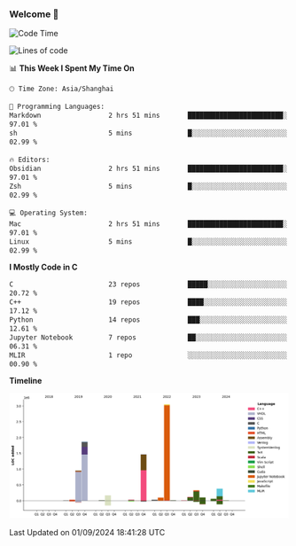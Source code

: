 ### Welcome 👋

<!--START_SECTION:waka-->
![Code Time](http://img.shields.io/badge/Code%20Time-1%2C546%20hrs%2034%20mins-blue)

![Lines of code](https://img.shields.io/badge/From%20Hello%20World%20I%27ve%20Written-8.7%20million%20lines%20of%20code-blue)

📊 **This Week I Spent My Time On** 

```text
🕑︎ Time Zone: Asia/Shanghai

💬 Programming Languages: 
Markdown                 2 hrs 51 mins       ████████████████████████░   97.01 % 
sh                       5 mins              █░░░░░░░░░░░░░░░░░░░░░░░░   02.99 % 

🔥 Editors: 
Obsidian                 2 hrs 51 mins       ████████████████████████░   97.01 % 
Zsh                      5 mins              █░░░░░░░░░░░░░░░░░░░░░░░░   02.99 % 

💻 Operating System: 
Mac                      2 hrs 51 mins       ████████████████████████░   97.01 % 
Linux                    5 mins              █░░░░░░░░░░░░░░░░░░░░░░░░   02.99 % 
```

**I Mostly Code in C** 

```text
C                        23 repos            █████░░░░░░░░░░░░░░░░░░░░   20.72 % 
C++                      19 repos            ████░░░░░░░░░░░░░░░░░░░░░   17.12 % 
Python                   14 repos            ███░░░░░░░░░░░░░░░░░░░░░░   12.61 % 
Jupyter Notebook         7 repos             ██░░░░░░░░░░░░░░░░░░░░░░░   06.31 % 
MLIR                     1 repo              ░░░░░░░░░░░░░░░░░░░░░░░░░   00.90 % 
```



**Timeline**

![Lines of Code chart](https://raw.githubusercontent.com/Bohan-hu/Bohan-hu/master/assets/bar_graph.png)


 Last Updated on 01/09/2024 18:41:28 UTC
<!--END_SECTION:waka-->



